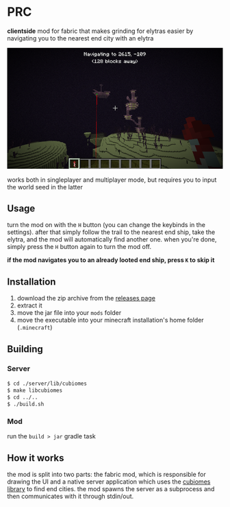 # PRC

**clientside** mod for fabric that makes grinding for elytras easier by navigating you to the nearest end city with an elytra

![screenshot](./readme/screenshot.png)

works both in singleplayer and multiplayer mode, but requires you to input the world seed in the latter

## Usage

turn the mod on with the `H` button (you can change the keybinds in the settings). after that simply follow the trail to the nearest end ship, take the elytra, and the mod will automatically find another one. when you're done, simply press the `H` button again to turn the mod off.

**if the mod navigates you to an already looted end ship, press `K` to skip it**

## Installation

1. download the zip archive from the [releases page](https://github.com/master30f/prc/releases)
2. extract it
3. move the jar file into your `mods` folder
4. move the executable into your minecraft installation's home folder (`.minecraft`)

## Building

### Server

```
$ cd ./server/lib/cubiomes
$ make libcubiomes
$ cd ../..
$ ./build.sh
```

### Mod

run the `build > jar` gradle task

## How it works

the mod is split into two parts: the fabric mod, which is responsible for drawing the UI and a native server application which uses the [cubiomes library](https://github.com/Cubitect/cubiomes) to find end cities.
the mod spawns the server as a subprocess and then communicates with it through stdin/out.